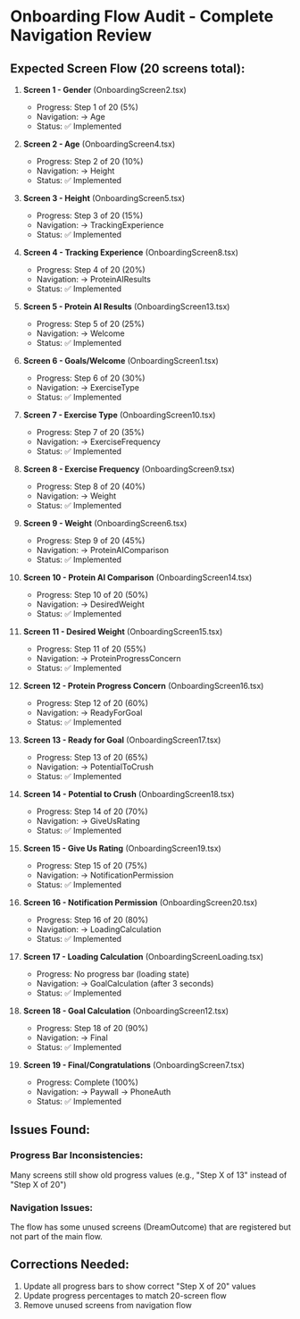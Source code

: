 # Onboarding Flow Audit - Complete Navigation Review

## Expected Screen Flow (20 screens total):

1. **Screen 1 - Gender** (OnboardingScreen2.tsx)
   - Progress: Step 1 of 20 (5%)
   - Navigation: → Age
   - Status: ✅ Implemented

2. **Screen 2 - Age** (OnboardingScreen4.tsx)
   - Progress: Step 2 of 20 (10%)
   - Navigation: → Height
   - Status: ✅ Implemented

3. **Screen 3 - Height** (OnboardingScreen5.tsx)
   - Progress: Step 3 of 20 (15%)
   - Navigation: → TrackingExperience
   - Status: ✅ Implemented

4. **Screen 4 - Tracking Experience** (OnboardingScreen8.tsx)
   - Progress: Step 4 of 20 (20%)
   - Navigation: → ProteinAIResults
   - Status: ✅ Implemented

5. **Screen 5 - Protein AI Results** (OnboardingScreen13.tsx)
   - Progress: Step 5 of 20 (25%)
   - Navigation: → Welcome
   - Status: ✅ Implemented

6. **Screen 6 - Goals/Welcome** (OnboardingScreen1.tsx)
   - Progress: Step 6 of 20 (30%)
   - Navigation: → ExerciseType
   - Status: ✅ Implemented

7. **Screen 7 - Exercise Type** (OnboardingScreen10.tsx)
   - Progress: Step 7 of 20 (35%)
   - Navigation: → ExerciseFrequency
   - Status: ✅ Implemented

8. **Screen 8 - Exercise Frequency** (OnboardingScreen9.tsx)
   - Progress: Step 8 of 20 (40%)
   - Navigation: → Weight
   - Status: ✅ Implemented

9. **Screen 9 - Weight** (OnboardingScreen6.tsx)
   - Progress: Step 9 of 20 (45%)
   - Navigation: → ProteinAIComparison
   - Status: ✅ Implemented

10. **Screen 10 - Protein AI Comparison** (OnboardingScreen14.tsx)
    - Progress: Step 10 of 20 (50%)
    - Navigation: → DesiredWeight
    - Status: ✅ Implemented

11. **Screen 11 - Desired Weight** (OnboardingScreen15.tsx)
    - Progress: Step 11 of 20 (55%)
    - Navigation: → ProteinProgressConcern
    - Status: ✅ Implemented

12. **Screen 12 - Protein Progress Concern** (OnboardingScreen16.tsx)
    - Progress: Step 12 of 20 (60%)
    - Navigation: → ReadyForGoal
    - Status: ✅ Implemented

13. **Screen 13 - Ready for Goal** (OnboardingScreen17.tsx)
    - Progress: Step 13 of 20 (65%)
    - Navigation: → PotentialToCrush
    - Status: ✅ Implemented

14. **Screen 14 - Potential to Crush** (OnboardingScreen18.tsx)
    - Progress: Step 14 of 20 (70%)
    - Navigation: → GiveUsRating
    - Status: ✅ Implemented

15. **Screen 15 - Give Us Rating** (OnboardingScreen19.tsx)
    - Progress: Step 15 of 20 (75%)
    - Navigation: → NotificationPermission
    - Status: ✅ Implemented

16. **Screen 16 - Notification Permission** (OnboardingScreen20.tsx)
    - Progress: Step 16 of 20 (80%)
    - Navigation: → LoadingCalculation
    - Status: ✅ Implemented

17. **Screen 17 - Loading Calculation** (OnboardingScreenLoading.tsx)
    - Progress: No progress bar (loading state)
    - Navigation: → GoalCalculation (after 3 seconds)
    - Status: ✅ Implemented

18. **Screen 18 - Goal Calculation** (OnboardingScreen12.tsx)
    - Progress: Step 18 of 20 (90%)
    - Navigation: → Final
    - Status: ✅ Implemented

19. **Screen 19 - Final/Congratulations** (OnboardingScreen7.tsx)
    - Progress: Complete (100%)
    - Navigation: → Paywall → PhoneAuth
    - Status: ✅ Implemented

## Issues Found:

### Progress Bar Inconsistencies:
Many screens still show old progress values (e.g., "Step X of 13" instead of "Step X of 20")

### Navigation Issues:
The flow has some unused screens (DreamOutcome) that are registered but not part of the main flow.

## Corrections Needed:
1. Update all progress bars to show correct "Step X of 20" values
2. Update progress percentages to match 20-screen flow
3. Remove unused screens from navigation flow